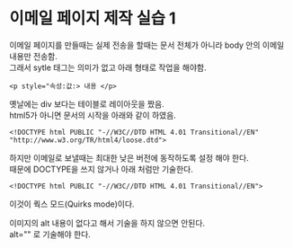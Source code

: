 # 이메일 페이지 제작 실습 1


이메일 페이지를 만들때는 실제 전송을 할때는 문서 전체가 아니라 body 안의 이메일 내용만 전송함.  
그래서 sytle 태그는 의미가 없고 아래 형태로 작업을 해야함.
```
<p style="속성:값:> 내용 </p>
```

옛날에는 div 보다는 테이블로 레이아웃을 짰음.  
html5가 아니면 문서의 시작을 아래와 같이 하였음.
```
<!DOCTYPE html PUBLIC "-//W3C//DTD HTML 4.01 Transitional//EN" "http://www.w3.org/TR/html4/loose.dtd">
```
하지만 이메일로 보낼때는 최대한 낮은 버전에 동작하도록 설정 해야 한다.  
때문에 DOCTYPE을 쓰지 않거나 아래 처럼만 기술한다.  

```
<!DOCTYPE html PUBLIC "-//W3C//DTD HTML 4.01 Transitional//EN">
```
이것이 쿽스 모드(Quirks mode)이다.

이미지의 alt 내용이 없다고 해서 기술을 하지 않으면 안된다.  
alt="" 로 기술해야 한다.  